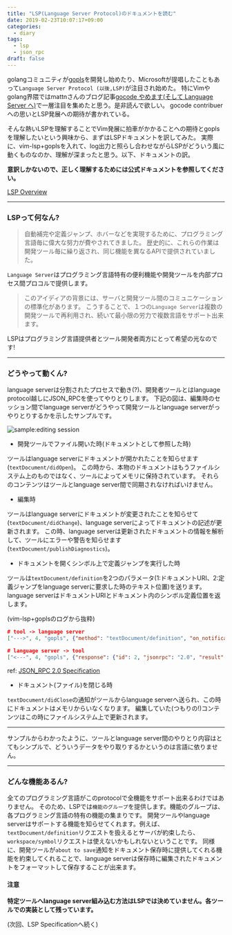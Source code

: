 ```yaml
---
title: "LSP(Language Server Protocol)のドキュメントを読む"
date: 2019-02-23T10:07:17+09:00
categories:
  - diary
tags:
  - lsp
  - json_rpc
draft: false
---
```



golangコミュニティが[gopls](https://godoc.org/golang.org/x/tools/cmd/gopls)を開発し始めたり、Microsoftが提唱したこともあって`Language Server Protocol (以後,LSP)`が注目され始めた。
特にVimやgolang界隈ではmattnさんのブログ記事[gocode やめます(そして Language Server へ)](https://mattn.kaoriya.net/software/lang/go/20181217000056.htm)で一層注目を集めたと思う。是非読んで欲しい。
gocode contribuerへの思いとLSP発展への期待が書かれている。


そんな熱いLSPを理解することでVim発展に拍車がかかることへの期待とgoplsを理解したいという興味から、まずはLSPドキュメントを訳してみた。
実際に、vim-lsp+goplsを入れて、log出力と照らし合わせながらLSPがどういう風に動くものなのか、理解が深まったと思う。以下、ドキュメントの訳。

<!--more-->


**意訳しかないので、正しく理解するためには公式ドキュメントを参照してください。**

[LSP Overview](https://microsoft.github.io/language-server-protocol/overview)


---
### LSPって何なん?
> 自動補完や定義ジャンプ、ホバーなどを実現するために、プログラミング言語毎に偉大な努力が費やされてきました。
> 歴史的に、これらの作業は開発ツール毎に繰り返され、同じ機能を異なるAPIで提供されていました。

`Language Server`はプログラミング言語特有の便利機能や開発ツールを内部プロセス間プロコルで提供します。


> このアイディアの背景には、サーバと開発ツール間のコミュニケーションの標準化があります。
> こうすることで、１つの`Language Server`は複数の開発ツールで再利用され、続いて最小限の労力で複数言語をサポート出来ます。

LSPはプログラミング言語提供者とツール開発者両方にとって希望の光なのです!


---
### どうやって動くん?

language serverは分割されたプロセスで動き(?)、開発者ツールとはlanguage protocol越しにJSON_RPCを使ってやりとりします。
下記の図は、編集時のセッション間でlanguage serverがどうやって開発ツールとlanguage serverがっやりとりするかを示したサンプルです。

![sample:editing session](https://microsoft.github.io/language-server-protocol/img/language-server-sequence.png)

- 開発ツールでファイル開いた時(ドキュメントとして参照した時)

ツールはlanguage serverにドキュメントが開かれたことを知らせます(`textDocument/didOpen`)。
この時から、本物のドキュメントはもうファイルシステム上のものではなく、ツールによってメモリに保持されています。
それらのコンテンツはツールとlanguage server間で同期されなければいけません。

- 編集時

ツールはlanguage serverにドキュメントが変更されたことを知らせて(`textDocument/didChange`)、language serverによってドキュメントの記述が更新されます。
この時、language serverは更新されたドキュメントの情報を解析して、ツールにエラーや警告を知らせます(`textDocument/publishDiagnostics`)。

- ドキュメントを開くシンボル上で定義ジャンプを実行した時

ツールは`textDocument/definition`を2つのパラメータ(1:ドキュメントURI、2:定義ジャンプをlanguage serverに要求した時のテキスト位置)を送ります。
language serverはドキュメントURIとドキュメント内のシンボル定義位置を返します。


(vim-lsp+goplsのログから抜粋)

```json
# tool -> language server
["--->", 4, "gopls", {"method": "textDocument/definition", "on_notification": "---funcref---", "params": {"textDocument": {"uri": "file:///home/vagrant/dev/src/github.com/lunarxlark/echo-learning/main.go"}, "position": {"character": 5, "line": 5}}}]

# language server -> tool
["<---", 4, "gopls", {"response": {"id": 2, "jsonrpc": "2.0", "result": [{"uri": "file:///usr/local/go/src/fmt/print.go", "range": {"end": {"character": 12, "line": 262}, "start": {"character": 5, "line": 262}}}]}, "request": {"method": "textDocument/definition", "jsonrpc": "2.0", "id": 2, "params": {"textDocument": {"uri": "file:///home/vagrant/dev/src/github.com/lunarxlark/echo-learning/main.go"}, "position": {"character": 5, "line": 5}}}}]
```

ref: [JSON_RPC 2.0 Specification](https://www.jsonrpc.org/specification)

- ドキュメント(ファイル)を閉じる時

`textDocument/didClose`の通知がツールからlanguage serverへ送られ、この時にドキュメントはメモリからいなくなります。
編集していた(つもりの!)コンテンツはこの時にファイルシステム上で更新されます。

---

サンプルからわかったように、ツールとlanguage server間のやりとり内容はとてもシンプルで、どういうデータをやり取りするかというのは言語に依りません。

---


### どんな機能あるん?

全てのプログラミング言語がこのprotocolで全機能をサポート出来るわけではありません。
そのため、LSPでは`機能のグループ`を提供します。機能のグループは、各プログラミング言語の特有の機能の集まりです。
開発ツールやlanguage serverはサポートする機能を知らせてくれます。例えば、`textDocument/definition`リクエストを扱えるとサーバが約束したら、`workspace/symbol`リクエストは使えないかもしれないということです。
同様に、開発ツールが`about to save`通知をドキュメント保存時に提供してくれる機能を約束してくれることで、language serverは保存時に編集されたドキュメントをフォーマットして保存することが出来ます。


#### 注意

**特定ツールへlanguage server組み込む方法はLSPでは決めていません。各ツールでの実装として残っています。**



(次回、LSP Specificationへ続く)
